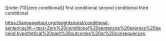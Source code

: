 
[[note-710|zero conditional]]
first conditional
second conditional
third conditional

https://languagetool.org/insights/post/conditional-sentences/#:~:text=Zero%20conditional%20sentences%20express%20general,hypothetical%20past%20outcomes%20or%20consequences.

